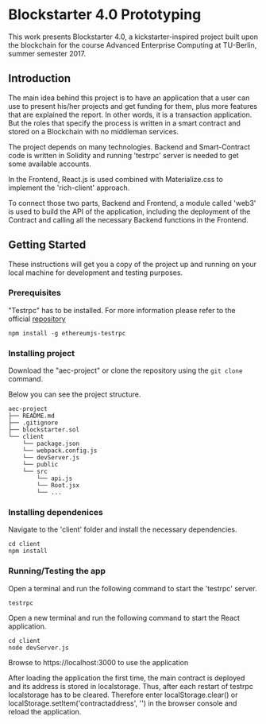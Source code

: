 # Blockstarter 4.0 Prototyping 

This work presents Blockstarter 4.0, a kickstarter-inspired project built upon the blockchain for the course Advanced Enterprise Computing at TU-Berlin, summer semester 2017. 


## Introduction
The main idea behind this project is to have an application that  a user can  use to present his/her projects and get funding for them, plus more features that are explained the report. In other words, it is a transaction application. But the roles that specify the process is written  in a smart contract and stored on a Blockchain with no middleman services.

The project depends on many technologies. Backend and Smart-Contract code is written in Solidity and running 'testrpc' server is needed to get some available accounts.

In the Frontend, React.js is used combined with Materialize.css to implement the 'rich-client' approach.

To connect those two parts, Backend and Frontend, a module called 'web3' is used to build the API of the application, including the deployment of the Contract and calling all the necessary Backend functions in the Frontend.

## Getting Started

These instructions will get you a copy of the project up and running on your local machine for development and testing purposes. 

### Prerequisites

"Testrpc" has to be installed. For more information please refer to the official [repository](https://github.com/ethereumjs/testrpc)

```
npm install -g ethereumjs-testrpc
```

### Installing project

Download the "aec-project" or clone the repository using the `git clone` command.

Below you can see the project structure.
```
aec-project
├── README.md
├── .gitignore
├── blockstarter.sol
└── client
    └── package.json
    └── webpack.config.js
    └── devServer.js
    └── public
    └── src
        └── api.js
        └── Root.jsx
        └── ...
```
### Installing dependenices

Navigate to the 'client' folder and install the necessary dependencies.

```
cd client
npm install
```
### Running/Testing the app

Open a terminal and run the following command to start the 'testrpc' server.
```
testrpc
```

Open a new terminal and run the following command to start the React application.
```
cd client
node devServer.js
```

Browse to https://localhost:3000 to use the application

After loading the application the first time, the main contract is deployed and its address is stored in localstorage. Thus, after each restart of testrpc localstorage has to be cleared. Therefore enter localStorage.clear() or localStorage.setItem('contractaddress', '') in the browser console and reload the application.



